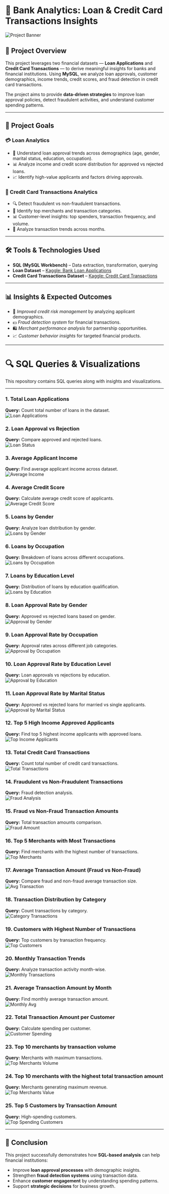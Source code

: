 # 🏦 Bank Analytics: Loan & Credit Card Transactions Insights  

![Project Banner](Images/bank%20loans%20and%20transactions.png)  

## 📌 Project Overview  
This project leverages two financial datasets — **Loan Applications** and **Credit Card Transactions** — to derive meaningful insights for banks and financial institutions. Using **MySQL**, we analyze loan approvals, customer demographics, income trends, credit scores, and fraud detection in credit card transactions.  

The project aims to provide **data-driven strategies** to improve loan approval policies, detect fraudulent activities, and understand customer spending patterns.  

---

## 🎯 Project Goals  

### 💳 Loan Analytics  
- 📌 Understand loan approval trends across demographics (age, gender, marital status, education, occupation).  
- 📊 Analyze income and credit score distribution for approved vs rejected loans.  
- 📈 Identify high-value applicants and factors driving approvals.  

### 🏧 Credit Card Transactions Analytics  
- 🔍 Detect fraudulent vs non-fraudulent transactions.  
- 🏬 Identify top merchants and transaction categories.  
- 📊 Customer-level insights: top spenders, transaction frequency, and volume.  
- 📅 Analyze transaction trends across months.  

---

## 🛠️ Tools & Technologies Used  
- **SQL (MySQL Workbench)** – Data extraction, transformation, querying  
- **Loan Dataset** – [Kaggle: Bank Loan Applications](https://www.kaggle.com/datasets/vipin20/loan-application-data)  
- **Credit Card Transactions Dataset** – [Kaggle: Credit Card Transactions](https://www.kaggle.com/datasets/rajatsurana979/comprehensive-credit-card-transactions-dataset)  

---

## 📊 Insights & Expected Outcomes  
- 📢 *Improved credit risk management* by analyzing applicant demographics.  
- 💵 *Fraud detection system* for financial transactions.  
- 🛍️ *Merchant performance analysis* for partnership opportunities.  
- 📈 *Customer behavior insights* for targeted financial products.  

---

# 🔍 SQL Queries & Visualizations  

This repository contains SQL queries along with insights and visualizations.  

---

### 1. Total Loan Applications  
**Query:** Count total number of loans in the dataset.  
![Loan Applications](Images/loan%20applications.png)  

### 2. Loan Approval vs Rejection  
**Query:** Compare approved and rejected loans.  
![Loan Status](Images/loans%20were%20approved.png)  

### 3. Average Applicant Income  
**Query:** Find average applicant income across dataset.  
![Average Income](Images/average%20applicant.png)  

### 4. Average Credit Score  
**Query:** Calculate average credit score of applicants.  
![Average Credit Score](Images/credit%20score.png)  

### 5. Loans by Gender  
**Query:** Analyze loan distribution by gender.  
![Loans by Gender](Images/Loans%20by%20gender.png)  

### 6. Loans by Occupation  
**Query:** Breakdown of loans across different occupations.  
![Loans by Occupation](Images/occupation.png)  

### 7. Loans by Education Level  
**Query:** Distribution of loans by education qualification.  
![Loans by Education](Images/education%20level.png)  

### 8. Loan Approval Rate by Gender  
**Query:** Approved vs rejected loans based on gender.  
![Approval by Gender](Images/approval%20rate.png)  

### 9. Loan Approval Rate by Occupation  
**Query:** Approval rates across different job categories.  
![Approval by Occupation](Images/approval%20rate%20occupation.png)  

### 10. Loan Approval Rate by Education Level  
**Query:** Loan approvals vs rejections by education.  
![Approval by Education](Images/approval%20rate%20education%20level.png)  

### 11. Loan Approval Rate by Marital Status  
**Query:** Approved vs rejected loans for married vs single applicants.  
![Approval by Marital Status](Images/approval%20rate%20marital%20status.png)  

### 12. Top 5 High Income Approved Applicants  
**Query:** Find top 5 highest income applicants with approved loans.  
![Top Income Applicants](Images/top%205%20applicants%20with%20the%20highest%20income%20whose%20loans%20were%20approved.png)  

### 13. Total Credit Card Transactions  
**Query:** Count total number of credit card transactions.  
![Total Transactions](Images/Total%20transactions.png)  

### 14. Fraudulent vs Non-Fraudulent Transactions  
**Query:** Fraud detection analysis.  
![Fraud Analysis](Images/Fraudulent%20vs%20non-fraudulent%20transactions.png)  

### 15. Fraud vs Non-Fraud Transaction Amounts  
**Query:** Total transaction amounts comparison.  
![Fraud Amount](Images/Total%20transaction%20amount%20for%20fraud%20vs%20non-fraud.png)  

### 16. Top 5 Merchants with Most Transactions  
**Query:** Find merchants with the highest number of transactions.  
![Top Merchants](Images/Top%205%20merchants%20with%20most%20transactions%20%28general%29.png)  

### 17. Average Transaction Amount (Fraud vs Non-Fraud)  
**Query:** Compare fraud and non-fraud average transaction size.  
![Avg Transaction](Images/Average%20transaction%20amount%20for%20fraud%20vs%20non-fraud.png)  

### 18. Transaction Distribution by Category  
**Query:** Count transactions by category.  
![Category Transactions](Images/Transaction%20type%20distribution%20(if%20category%20indicates%20type).png)  

### 19. Customers with Highest Number of Transactions  
**Query:** Top customers by transaction frequency.  
![Top Customers](Images/Customers%20with%20highest%20number%20of%20transactions%20(all%20transactions).png)  

### 20. Monthly Transaction Trends  
**Query:** Analyze transaction activity month-wise.  
![Monthly Transactions](Images/Monthly%20transaction%20trend%20(all%20transactions).png)  

### 21. Average Transaction Amount by Month           
**Query:** Find monthly average transaction amount.  
![Monthly Avg](Images/What%20is%20the%20average%20transaction%20amount%20for%20each%20month.png)  

### 22. Total Transaction Amount per Customer  
**Query:** Calculate spending per customer.  
![Customer Spending](Images/Total%20transaction%20amount%20per%20customer.png)  

### 23. Top 10 merchants by transaction volume  
**Query:** Merchants with maximum transactions.  
![Top Merchants Volume](Images/Top%2010%20merchants%20by%20transaction%20volume.png)  

### 24. Top 10 merchants with the highest total transaction amount  
**Query:** Merchants generating maximum revenue.  
![Top Merchants Value](Images/Who%20are%20the%20top%2010%20merchants%20with%20the%20highest%20total%20transaction%20amounts.png)

### 25. Top 5 Customers by Transaction Amount  
**Query:** High-spending customers.  
![Top Spending Customers](Images/Top%205%20customers%20by%20total%20transaction%20amount.png)  

---

## 📌 Conclusion  
This project successfully demonstrates how **SQL-based analysis** can help financial institutions:  
- Improve **loan approval processes** with demographic insights.  
- Strengthen **fraud detection systems** using transaction data.  
- Enhance **customer engagement** by understanding spending patterns.  
- Support **strategic decisions** for business growth.  

